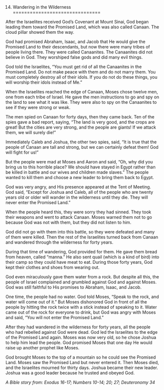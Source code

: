 14. Wandering in the Wilderness
===============================

After the Israelites received God’s Covenant at Mount Sinai, God began
leading them toward the Promised Land, which was also called Canaan. The
cloud pillar showed them the way.

God had promised Abraham, Isaac, and Jacob that He would give the
Promised Land to their descendants, but now there were many tribes of
people living there. They were called Canaanites. The Canaanites did not
believe in God. They worshiped false gods and did many evil things.

God told the Israelites, “You must get rid of all the Canaanites in the
Promised Land. Do not make peace with them and do not marry them. You
must completely destroy all of their idols. If you do not do these
things, you will worship their idols instead of Me.”

When the Israelites reached the edge of Canaan, Moses chose twelve men,
one from each tribe of Israel. He gave the men instructions to go and
spy on the land to see what it was like. They were also to spy on the
Canaanites to see if they were strong or weak.

The men spied on Canaan for forty days, then they came back. Ten of the
spies gave a bad report, saying, “The land is very good, and the crops
are great! But the cities are very strong, and the people are giants! If
we attack them, we will surely die!”

Immediately Caleb and Joshua, the other two spies, said, “It is true
that the people of Canaan are tall and strong, but we can certainly
defeat them! God will fight for us!”

But the people were mad at Moses and Aaron and said, “Oh, why did you
bring us to this horrible place? We should have stayed in Egypt rather
than be killed in battle and our wives and children made slaves.” The
people wanted to kill them and choose a new leader to bring them back to
Egypt.

God was very angry, and His presence appeared at the Tent of Meeting.
God said, “Except for Joshua and Caleb, all of the people who are twenty
years old or older will wander in the wilderness until they die. They
will never enter the Promised Land.”

When the people heard this, they were sorry they had sinned. They took
their weapons and went to attack Canaan. Moses warned them not to go
because God was not with them, but they did not listen to him.

God did not go with them into this battle, so they were defeated and
many of them were killed. Then the rest of the Israelites turned back
from Canaan and wandered through the wilderness for forty years.

During that time of wandering, God provided for them. He gave them bread
from heaven, called “manna.” He also sent quail (which is a kind of
bird) into their camp so they could have meat to eat. During those forty
years, God kept their clothes and shoes from wearing out.

God even miraculously gave them water from a rock. But despite all this,
the people of Israel complained and grumbled against God and against
Moses. God was still faithful to His promises to Abraham, Isaac, and
Jacob.

One time, the people had no water. God told Moses, “Speak to the rock,
and water will come out of it.” But Moses dishonored God in front of all
the people by hitting the rock twice with a stick instead of speaking to
it. Water came out of the rock for everyone to drink, but God was angry
with Moses and said, “You will not enter the Promised Land.”

After they had wandered in the wilderness for forty years, all the
people who had rebelled against God were dead. God led the Israelites to
the edge of the Promised Land again. Moses was now very old, so he chose
Joshua to help him lead the people. God promised Moses that one day He
would raise up another prophet like Moses.

God brought Moses to the top of a mountain so he could see the Promised
Land. Moses saw the Promised Land but never entered it. Then Moses died,
and the Israelites mourned for thirty days. Joshua became their new
leader. Joshua was a good leader because he trusted and obeyed God.

*A Bible story from: Exodus 16-17; Numbers 10-14; 20; 27; Deuteronomy
34*
